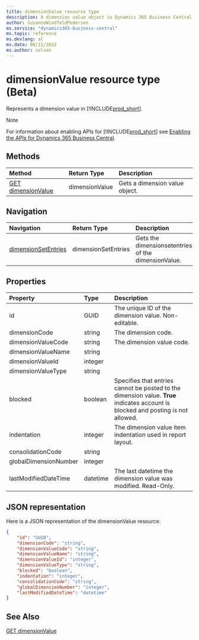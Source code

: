 ```yaml
---
title: dimensionValue resource type
description: A dimension value object in Dynamics 365 Business Central.
author: SusanneWindfeldPedersen
ms.service: "dynamics365-business-central"
ms.topic: reference
ms.devlang: al
ms.date: 08/11/2022
ms.author: solsen
---
```


# dimensionValue resource type (Beta)

<!-- START>DO_NOT_EDIT -->
<!-- IMPORTANT:Do not edit any of the content between here and the END>DO_NOT_EDIT. -->
Represents a dimension value in [!INCLUDE[prod_short](../../../includes/prod_short.md)].

> [!NOTE]
> For information about enabling APIs for [!INCLUDE[prod_short](../../../includes/prod_short.md)] see [Enabling the APIs for Dynamics 365 Business Central](../../../api-reference/v2.0/enabling-apis-for-dynamics-nav.md).

## Methods

| Method | Return Type|Description |
|:--------------------|:-----------|:-------------------------|
|[GET dimensionValue](../api/dynamics_dimensionvalue_get.md)|dimensionValue|Gets a dimension value object.|


## Navigation

| Navigation |Return Type| Description |
|:----------|:----------|:-----------------|
|[dimensionSetEntries](dynamics_dimensionsetentry.md)|dimensionSetEntries |Gets the dimensionsetentries of the dimensionValue.|

## Properties

| Property           | Type   |Description     |
|:-------------------|:-------|:---------------|
|id|GUID|The unique ID of the dimension value. Non-editable.|
|dimensionCode|string|The dimension code.|
|dimensionValueCode|string|The dimension value code.  |
|dimensionValueName|string||
|dimensionValueId|integer||
|dimensionValueType|string||
|blocked|boolean|Specifies that entries cannot be posted to the dimension value. **True** indicates account is blocked and posting is not allowed.|
|indentation|integer|The dimension value item indentation used in report layout.|
|consolidationCode|string||
|globalDimensionNumber|integer||
|lastModifiedDateTime|datetime|The last datetime the dimension value was modified. Read-Only.|

## JSON representation

Here is a JSON representation of the dimensionValue resource.


```json
{
    "id": "GUID",
    "dimensionCode": "string",
    "dimensionValueCode": "string",
    "dimensionValueName": "string",
    "dimensionValueId": "integer",
    "dimensionValueType": "string",
    "blocked": "boolean",
    "indentation": "integer",
    "consolidationCode": "string",
    "globalDimensionNumber": "integer",
    "lastModifiedDateTime": "datetime"
}
```
<!-- IMPORTANT: END>DO_NOT_EDIT -->

## See Also
[GET dimensionValue](../api/dynamics_dimensionvalue_get.md)

